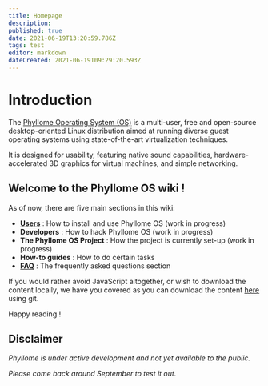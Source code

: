 ```yaml
---
title: Homepage
description: 
published: true
date: 2021-06-19T13:20:59.786Z
tags: test
editor: markdown
dateCreated: 2021-06-19T09:29:20.593Z
---
```


# Introduction

The [Phyllome Operating System (OS)](https://phyllo.me/) is a multi-user, free and open-source desktop-oriented Linux distribution aimed at running diverse guest operating systems using state-of-the-art virtualization techniques. 

It is designed for usability, featuring native sound capabilities, hardware-accelerated 3D graphics for virtual machines, and simple networking. 

## Welcome to the Phyllome OS wiki !

As of now, there are five main sections in this wiki:

* **[Users](/users)** : How to install and use Phyllome OS (work in progress)
* **Developers** : How to hack Phyllome OS (work in progress)
* **The Phyllome OS Project** : How the project is currently set-up (work in progress)
* **How-to guides** : How to do certain tasks
* **[FAQ](/faq)** : The frequently asked questions section 

If you would rather avoid JavaScript altogether, or wish to download the content locally, we have you covered as you can download the content [here](https://git.phyllo.me/home/wiki) using git. 

Happy reading !

## Disclaimer

*Phyllome is under active development and not yet available to the public.*

*Please come back around September to test it out.*
